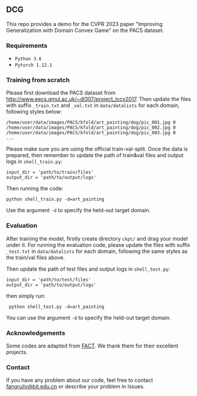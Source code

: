 ## DCG

This repo provides a demo for the CVPR 2023 paper "Improving Generalization with Domain Convex Game" on the PACS dataset.

### Requirements

* `Python 3.6`
* `Pytorch 1.12.1`

### Training from scratch 
Please first download the PACS dataset from http://www.eecs.qmul.ac.uk/~dl307/project_iccv2017. Then update the files with suffix `_train.txt` and `_val.txt` in `data/datalists` for each domain, following styles below:

```
/home/user/data/images/PACS/kfold/art_painting/dog/pic_001.jpg 0
/home/user/data/images/PACS/kfold/art_painting/dog/pic_002.jpg 0
/home/user/data/images/PACS/kfold/art_painting/dog/pic_003.jpg 0
...
```

Please make sure you are using the official train-val-split. Once the data is prepared, then remember to update the path of train&val files and output logs in `shell_train.py`:

```
input_dir = 'path/to/train/files'
output_dir = 'path/to/output/logs'
```

Then running the code:

```
python shell_train.py -d=art_painting
```

Use the argument `-d` to specify the held-out target domain.



### Evaluation
After training the model, firstly create directory `ckpt/` and drag your model under it.  For running the evaluation code, please update the files with suffix `_test.txt` in `data/datalists` for each domain, following  the same styles as the train/val files above. 

Then update the path of test files and output logs in `shell_test.py`:

``` 
input_dir = 'path/to/test/files'
output_dir = 'path/to/output/logs'
```

then simply run:

```
 python shell_test.py -d=art_painting
```

You can use the argument `-d` to specify the held-out target domain.

### Acknowledgements
Some codes are adapted from [FACT](https://github.com/MediaBrain-SJTU/FACT). We thank them for their excellent projects.

### Contact
If you have any problem about our code, feel free to contact fangruilv@bit.edu.cn or describe your problem in Issues.